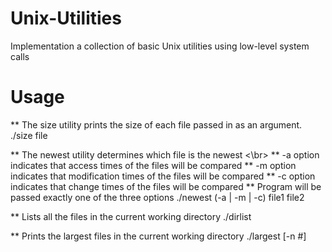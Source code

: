 # Unix-Utilities
Implementation a collection of basic Unix utilities using low-level system calls

# Usage

** The size utility prints the size of each file passed in as an argument.
./size file

** The newest utility determines which file is the newest <\br>
** -a option indicates that access times of the files will be compared
** -m option indicates that modification times of the files will be compared
** -c option indicates that change times of the files will be compared
** Program will be passed exactly one of the three options
./newest (-a | -m | -c) file1 file2


** Lists all the files in the current working directory
./dirlist


** Prints the largest files in the current working directory
./largest [-n #]

